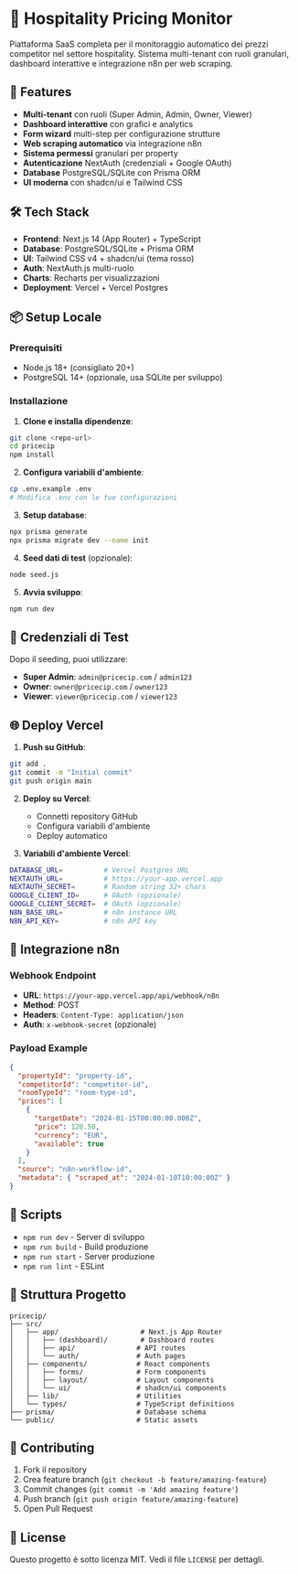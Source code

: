 # 🏨 Hospitality Pricing Monitor

Piattaforma SaaS completa per il monitoraggio automatico dei prezzi competitor nel settore hospitality. Sistema multi-tenant con ruoli granulari, dashboard interattive e integrazione n8n per web scraping.

## 🚀 Features

- **Multi-tenant** con ruoli (Super Admin, Admin, Owner, Viewer)
- **Dashboard interattive** con grafici e analytics
- **Form wizard** multi-step per configurazione strutture
- **Web scraping automatico** via integrazione n8n
- **Sistema permessi** granulari per property
- **Autenticazione** NextAuth (credenziali + Google OAuth)
- **Database** PostgreSQL/SQLite con Prisma ORM
- **UI moderna** con shadcn/ui e Tailwind CSS

## 🛠️ Tech Stack

- **Frontend**: Next.js 14 (App Router) + TypeScript
- **Database**: PostgreSQL/SQLite + Prisma ORM  
- **UI**: Tailwind CSS v4 + shadcn/ui (tema rosso)
- **Auth**: NextAuth.js multi-ruolo
- **Charts**: Recharts per visualizzazioni
- **Deployment**: Vercel + Vercel Postgres

## 📦 Setup Locale

### Prerequisiti
- Node.js 18+ (consigliato 20+)
- PostgreSQL 14+ (opzionale, usa SQLite per sviluppo)

### Installazione

1. **Clone e installa dipendenze**:
```bash
git clone <repo-url>
cd pricecip
npm install
```

2. **Configura variabili d'ambiente**:
```bash
cp .env.example .env
# Modifica .env con le tue configurazioni
```

3. **Setup database**:
```bash
npx prisma generate
npx prisma migrate dev --name init
```

4. **Seed dati di test** (opzionale):
```bash
node seed.js
```

5. **Avvia sviluppo**:
```bash
npm run dev
```

## 🔐 Credenziali di Test

Dopo il seeding, puoi utilizzare:

- **Super Admin**: `admin@pricecip.com` / `admin123`
- **Owner**: `owner@pricecip.com` / `owner123`  
- **Viewer**: `viewer@pricecip.com` / `viewer123`

## 🌐 Deploy Vercel

1. **Push su GitHub**:
```bash
git add .
git commit -m "Initial commit"
git push origin main
```

2. **Deploy su Vercel**:
   - Connetti repository GitHub
   - Configura variabili d'ambiente
   - Deploy automatico

3. **Variabili d'ambiente Vercel**:
```bash
DATABASE_URL=          # Vercel Postgres URL
NEXTAUTH_URL=          # https://your-app.vercel.app
NEXTAUTH_SECRET=       # Random string 32+ chars
GOOGLE_CLIENT_ID=      # OAuth (opzionale)
GOOGLE_CLIENT_SECRET=  # OAuth (opzionale)
N8N_BASE_URL=          # n8n instance URL
N8N_API_KEY=           # n8n API key
```

## 🔗 Integrazione n8n

### Webhook Endpoint
- **URL**: `https://your-app.vercel.app/api/webhook/n8n`
- **Method**: POST
- **Headers**: `Content-Type: application/json`
- **Auth**: `x-webhook-secret` (opzionale)

### Payload Example
```json
{
  "propertyId": "property-id",
  "competitorId": "competitor-id", 
  "roomTypeId": "room-type-id",
  "prices": [
    {
      "targetDate": "2024-01-15T00:00:00.000Z",
      "price": 120.50,
      "currency": "EUR",
      "available": true
    }
  ],
  "source": "n8n-workflow-id",
  "metadata": { "scraped_at": "2024-01-10T10:00:00Z" }
}
```

## 📜 Scripts

- `npm run dev` - Server di sviluppo
- `npm run build` - Build produzione
- `npm run start` - Server produzione  
- `npm run lint` - ESLint

## 📁 Struttura Progetto

```
pricecip/
├── src/
│   ├── app/                    # Next.js App Router
│   │   ├── (dashboard)/        # Dashboard routes
│   │   ├── api/               # API routes
│   │   └── auth/              # Auth pages
│   ├── components/            # React components
│   │   ├── forms/             # Form components
│   │   ├── layout/            # Layout components
│   │   └── ui/                # shadcn/ui components
│   ├── lib/                   # Utilities
│   └── types/                 # TypeScript definitions
├── prisma/                    # Database schema
└── public/                    # Static assets
```

## 🤝 Contributing

1. Fork il repository
2. Crea feature branch (`git checkout -b feature/amazing-feature`)
3. Commit changes (`git commit -m 'Add amazing feature'`)
4. Push branch (`git push origin feature/amazing-feature`)
5. Open Pull Request

## 📄 License

Questo progetto è sotto licenza MIT. Vedi il file `LICENSE` per dettagli.
